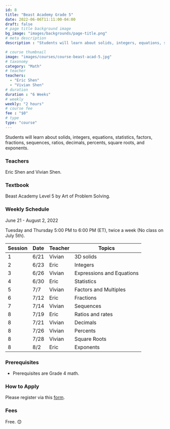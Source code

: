 ```yaml
---
id: 8
title: "Beast Academy Grade 5"
date: 2022-06-06T11:11:00-04:00
draft: false
# page title background image
bg_image: "images/backgrounds/page-title.png"
# meta description
description : "Students will learn about solids, integers, equations, statistics, factors, fractions, sequences, ratios, decimals, percents, square roots, and exponents."

# course thumbnail
image: "images/courses/course-beast-acad-5.jpg"
# taxonomy
category: "Math"
# teacher
teachers:
  - "Eric Shen"
  - "Vivian Shen"
# duration
duration : "6 Weeks"
# weekly
weekly: "2 hours"
# course fee
fee : "$0"
# type
type: "course"
---
```


Students will learn about solids, integers, equations, statistics, factors, fractions, sequences, ratios, decimals, percents, square roots, and exponents.

### Teachers

Eric Shen and Vivian Shen.

### Textbook 
Beast Academy Level 5 by Art of Problem Solving.

### Weekly Schedule

June 21 - August 2, 2022

Tuesday and Thursday 5:00 PM to 6:00 PM (ET), twice a week (No class on July 5th).

|Session|Date  | Teacher|Topics
|-------|------|--------|------------------------------------------------------
|1      |6/21  | Vivian | 3D solids
|2      |6/23  | Eric   | Integers
|3      |6/26  | Vivian | Expressions and Equations
|4      |6/30  | Eric   | Statistics
|5      |7/7   | Vivian | Factors and Multiples
|6      |7/12  | Eric   | Fractions
|7      |7/14  | Vivian | Sequences
|8      |7/19  | Eric   | Ratios and rates
|8      |7/21  | Vivian | Decimals
|8      |7/26  | Vivian | Percents
|8      |7/28  | Vivian | Square Roots
|8      |8/2   | Eric   | Exponents

### Prerequisites

* Prerequisites are Grade 4 math.

### How to Apply

Please register via this [form](https://forms.gle/vqCWoodbqgfKHmjs5).

### Fees

Free. 😊

